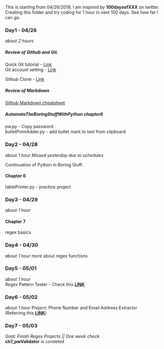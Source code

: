 This is starting from 04/26/2019, I am inspired by **100daysofXXX** on twitter. 
Creating this folder and try coding for 1 hour in next 100 days. See how far I can go.

### Day1 - 04/26
*about 2 hours*
##### Review of Github and Git. 
Quick Git tutorial - [Link](http://rogerdudler.github.io/git-guide/)  
Git account setting - [Link](https://git-scm.com/book/en/v2/Customizing-Git-Git-Configuration)

Github Clone - [Link](https://git-scm.com/book/en/v2/GitHub-Contributing-to-a-Project)

##### Review of Markdown 
[Github Markdown cheatsheet](https://github.com/adam-p/markdown-here/wiki/Markdown-Cheatsheet#headers)

#####  AutomateTheBoringStuffWithPython chapter6
pw.py - Copy password  
bulletPointAdder.py - add bullet mark to text from clipboard

### Day2 - 04/28
*about 1 hour*
*Missed yesterday due to schedules*

Continuation of Python in Boring Stuff.
#### Chapter 6
tablePrinter.py - practice project  

### Day3 - 04/29
*about 1 hour*
#### Chapter 7
regex basics

### Day4 - 04/30
*about 1 hour*
more about regex functions

### Day5 - 05/01
*about 1 hour*  
Regex Pattern Tester - Check this [**LINK**](https://regexr.com/)

### Day6 - 05/02
*about 1 hour*
Project: Phone Number and Email Address Extractor  
(Referring this [**LINK**](https://emailregex.com/))

### Day7 - 05/03
*Goal: Finish Regex Projects || One week check*  
**ch7_pwValidator** is comleted




